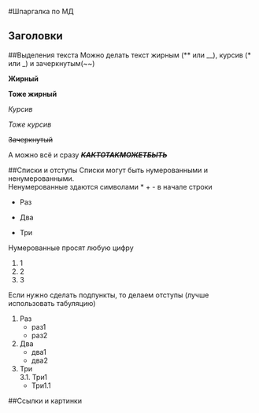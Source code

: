 #Шпаргалка по МД

## Заголовки 

##Выделения текста
Можно делать текст жирным (** или __), курсив (* или _) и зачеркнутым(~~) <br>

__Жирный__

**Тоже жирный**

*Курсив*

_Тоже курсив_

~~Зачеркнутый~~

А можно всё и сразу **_~~КАКТОТАКМОЖЕТБЫТЬ~~_**

##Списки и отступы
Списки могут быть нумерованными и ненумерованными.<br>
Ненумерованные здаются символами * + - в начале строки
* Раз
+ Два
- Три

Нумерованные просят любую цифру
1. 1
2. 2
3. 3

Если нужно сделать подпункты, то делаем отступы (лучше использовать табуляцию)

1. Раз
   * раз1
   * раз2
2. Два
   + два1
   + два2
3. Три <br>
   3.1. Три1
      * Три1.1


##Ссылки и картинки


